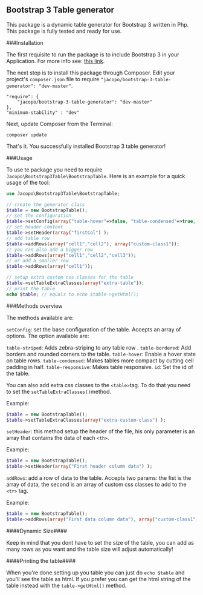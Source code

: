 ## Bootstrap 3 Table generator

This package is a dynamic table generator for Bootstrap 3 written in Php.
This package is fully tested and ready for use.

###Installation 

The first requisite to run the package is to include Bootstrap 3 in your Application.
For more info see: <a href="http://getbootstrap.com/getting-started/" target="_blank">this link</a>.

The next step is to install this package through Composer. Edit your project's `composer.json` file to require `"jacopo/bootstrap-3-table-generator": "dev-master"`.

	"require": {
		"jacopo/bootstrap-3-table-generator": "dev-master"
	},
	"minimum-stability" : "dev"

Next, update Composer from the Terminal:

    composer update

That's it. You successfully installed Bootstrap 3 table generator!

###Usage

To use te package you need to require `Jacopo\Bootstrap3Table\BootstrapTable`.
Here is an example for a quick usage of the tool:

```PHP
use Jacopo\Bootstrap3Table\BootstrapTable;

// create the generator class
$table = new BootstrapTable();
// set the configuration
$table->setConfig(array("table-hover"=>false, "table-condensed"=>true, "table-striped"=>true ) );
// set header content
$table->setHeader(array("firstCol") );
// add table row
$table->addRows(array("cell1","cell2"), array("custom-class1"));
// you can also add a bigger row
$table->addRows(array("cell1","cell2","cell3"));
// or add a smaller row
$table->addRows(array("cell1"));

// setup extra custom css classes for the table
$table->setTableExtraClasses(array("extra-table"));
// print the table
echo $table; // equals to echo $table->getHtml();
```

###Methods overview

The methods available are:

`setConfig`: set the base configuration of the table. Accepts an array of options. The option available are:

 `table-striped`: Adds zebra-striping to any table row .
 `table-bordered`: Add borders and rounded corners to the table.
 `table-hover`: Enable a hover state on table rows.
 `table-condensed`: Makes tables more compact by cutting cell padding in half.
 `table-responsive`: Makes table responsive.
 `id`: Set the id of the table.

You can also add extra css classes to the `<table>`tag. To do that you need to set the
`setTableExtraClasses()`method.

Example:

```PHP
$table = new BootstrapTable();
$table->setTableExtraClasses(array("extra-custom-class") );
``` 

`setHeader`: this method setup the header of the file, his only parameter is an array that contains the data of each `<th>`.

Example:

```PHP
$table = new BootstrapTable();
$table->setHeader(array("First header column data") );
```

`addRows`: add a row of data to the table. Accepts two params: the fist is the array of data, the second is an array of custom css classes to add to the `<tr>` tag.

Example:
```PHP
$table = new BootstrapTable();
$table->addRows(array("First data column data"), array("custom-class1") );
```

####Dynamic Size####

Keep in mind that you dont have to set the size of the table, you can add as many rows as you want
and the table size will adjust automatically!

####Printing the table####

When you're done setting up you table you can just do `echo $table` and you'll see the table as html.
If you prefer you can get the html string of the table instead with the `table->getHtml()` method.

